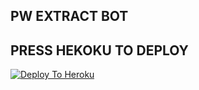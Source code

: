 ## PW EXTRACT BOT

## PRESS HEKOKU TO DEPLOY
[![Deploy To Heroku](https://www.herokucdn.com/deploy/button.svg)](https://dashboard.heroku.com/new?button-url=https://github.com/&template=https://github.com/rohanh6609/allinone)
